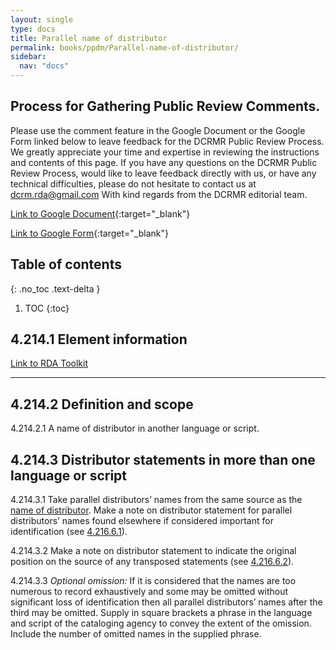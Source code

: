 ```yaml
---
layout: single
type: docs
title: Parallel name of distributor
permalink: books/ppdm/Parallel-name-of-distributor/
sidebar:
  nav: "docs"
---
```


## Process for Gathering Public Review Comments.
Please use the comment feature in the Google Document or the Google Form linked below to leave feedback for the DCRMR Public Review Process.  We greatly appreciate your time and expertise in reviewing the instructions and contents of this page.  If you have any questions on the DCRMR Public Review Process, would like to leave feedback directly with us, or have any technical difficulties, please do not hesitate to contact us at dcrm.rda@gmail.com  With kind regards from the DCRMR editorial team.

[Link to Google Document](https://docs.google.com/document/d/1CDY_xnOfSEHPnnZNO0MmU27UlsVw4yc4XP_HKzgaDBo/edit){:target="_blank"}

[Link to Google Form](https://docs.google.com/forms/d/e/1FAIpQLSdNtJkbY1mngdTcvCoB7zZcpaIuuKHvlbyiidP-QunDy14VcQ/viewform){:target="_blank"}

## Table of contents
{: .no_toc .text-delta }

1. TOC
{:toc}

## 4.214.1 Element information

[Link to RDA Toolkit](https://beta.rdatoolkit.org/Content/Index?externalId=en-US_ala-fe253018-c149-3a20-9fdb-c9c17faa0ac0)

---

## 4.214.2 Definition and scope

<a name="4.214.2.1">4.214.2.1</a> A name of distributor in another language or script.

## 4.214.3 Distributor statements in more than one language or script

<a name="4.214.3.1">4.214.3.1</a> Take parallel distributors’ names from the same source as the [name of distributor](/DCRMR/books/ppdm/Name-of-distributor/). Make a note on distributor statement for  parallel distributors’ names found elsewhere if considered important for identification (see [4.216.6.1](/DCRMR/books/ppdm/Note-on-distribution-statement/#4.216.6.1)).

<a name="4.214.3.2">4.214.3.2</a> Make a note on distributor statement to indicate the original position on the source of any transposed statements (see [4.216.6.2](/DCRMR/books/ppdm/Note-on-distributor-statement/#4.216.6.2)). 

<a name="4.214.3.3">4.214.3.3</a> *Optional omission:* If it is considered that the names are too numerous to record exhaustively and some may be omitted without significant loss of identification then all parallel distributors’ names after the third may be omitted. Supply in square brackets a phrase in the language and script of the cataloging agency to convey the extent of the omission. Include the number of omitted names in the supplied phrase.
